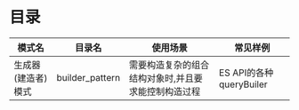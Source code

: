 # 目录

|模式名|目录名|使用场景|常见样例|
|-----|-----|-----|-----|
|生成器(建造者)模式|builder_pattern|需要构造复杂的组合结构对象时,并且要求能控制构造过程|ES API的各种queryBuiler|
